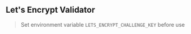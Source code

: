 Let's Encrypt Validator
-----------------------

> Set environment variable `LETS_ENCRYPT_CHALLENGE_KEY` before use